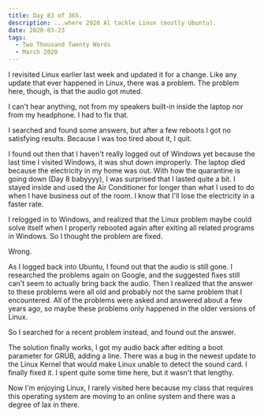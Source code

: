```yaml
---
title: Day 83 of 365.
description: ...where 2020 Al tackle Linux (mostly Ubuntu).
date: 2020-03-23
tags:
  - Two Thousand Twenty Words
  - March 2020
---
```


I revisited Linux earlier last week and updated it for a change. Like any update that ever happened in Linux, there was a problem. The problem here, though, is that the audio got muted.

I can't hear anything, not from my speakers built-in inside the laptop nor from my headphone. I had to fix that.

I searched and found some answers, but after a few reboots I got no satisfying results. Because I was too tired about it, I quit.

I found out then that I haven't really logged out of Windows yet because the last time I visited Windows, it was shut down improperly. The laptop died because the electricity in my home was out. With how the quarantine is going down (Day 8 babyyyy), I was surprised that I lasted quite a bit. I stayed inside and used the Air Conditioner for longer than what I used to do when I have business out of the room. I know that I'll lose the electricity in a faster rate.

I relogged in to Windows, and realized that the Linux problem maybe could solve itself when I properly rebooted again after exiting all related programs in Windows. So I thought the problem are fixed.

Wrong.

As I logged back into Ubuntu, I found out that the audio is still gone. I researched the problems again on Google, and the suggested fixes still can't seem to actually bring back the audio. Then I realized that the answer to these problems were all old and probably not the same problem that I encountered. All of the problems were asked and answered about a few years ago, so maybe these problems only happened in the older versions of Linux.

So I searched for a recent problem instead, and found out the answer.

The solution finally works, I got my audio back after editing a boot parameter for GRUB, adding a line. There was a bug in the newest update to the Linux Kernel that would make Linux unable to detect the sound card. I finally fixed it. I spent quite some time here, but it wasn't that lengthy.

Now I'm enjoying Linux, I rarely visited here because my class that requires this operating system are moving to an online system and there was a degree of lax in there.

